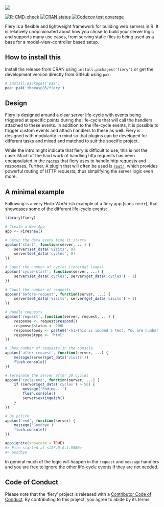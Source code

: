 
<!-- README.md is generated from README.Rmd. Please edit that file -->

<img src="man/figures/fiery.png"/>

<!-- badges: start -->

[![R-CMD-check](https://github.com/thomasp85/fiery/actions/workflows/R-CMD-check.yaml/badge.svg)](https://github.com/thomasp85/fiery/actions/workflows/R-CMD-check.yaml)
[![CRAN
status](https://www.r-pkg.org/badges/version/fiery)](https://CRAN.R-project.org/package=fiery)
[![Codecov test
coverage](https://codecov.io/gh/thomasp85/fiery/graph/badge.svg)](https://app.codecov.io/gh/thomasp85/fiery)
<!-- badges: end -->

Fiery is a flexible and lightweight framework for building web servers
in R. It is relatively unopinionated about how you chose to build your
server logic and supports many use cases, from serving static files to
being used as a base for a model-view-controller based setup.

## How to install this

Install the release from CRAN using `install.packages('fiery')` or get
the development version directly from GitHub using `pak`:

``` r
# install.packages('pak')
pak::pak('thomasp85/fiery')
```

## Design

Fiery is designed around a clear server life-cycle with events being
triggered at specific points during the life-cycle that will call the
handlers attached to these events. In addition to the life-cycle events,
it is possible to trigger custom events and attach handlers to these as
well. Fiery is designed with modularity in mind so that plugins can be
developed for different tasks and mixed and matched to suit the specific
project.

While the intro might indicate that fiery is difficult to use, this is
not the case. Much of the hard work of handling http requests has been
encapsulated in the [`reqres`](https://github.com/thomasp85/reqres) that
fiery uses to handle http requests and responses. Further, A plugin that
will often be used is [`routr`](https://github.com/thomasp85/routr),
which provides powerful routing of HTTP requests, thus simplifying the
server logic even more.

## A minimal example

Following is a very *Hello World*-ish example of a fiery app (sans
`routr`), that showcases some of the different life-cycle events:

``` r
library(fiery)

# Create a New App
app <- Fire$new()

# Setup the data every time it starts
app$on('start', function(server, ...) {
    server$set_data('visits', 0)
    server$set_data('cycles', 0)
})

# Count the number of cycles (internal loops)
app$on('cycle-start', function(server, ...) {
    server$set_data('cycles', server$get_data('cycles') + 1)
})

# Count the number of requests
app$on('before-request', function(server, ...) {
    server$set_data('visits', server$get_data('visits') + 1)
})

# Handle requests
app$on('request', function(server, request, ...) {
    response <- request$respond()
    response$status <- 200L
    response$body <- paste0('<h1>This is indeed a test. You are number ', server$get_data('visits'), '</h1>')
    response$type <- 'html'
})

# Show number of requests in the console
app$on('after-request', function(server, ...) {
    message(server$get_data('visits'))
    flush.console()
})

# Terminate the server after 50 cycles
app$on('cycle-end', function(server, ...) {
    if (server$get_data('cycles') > 50) {
        message('Ending...')
        flush.console()
        server$extinguish()
    }
})

# Be polite
app$on('end', function(server) {
    message('Goodbye')
    flush.console()
})

app$ignite(showcase = TRUE)
#> Fire started at <127.0.0.1:8080>
#> Goodbye
```

In general much of the logic will happen in the `request` and `message`
handlers and you are free to ignore the other life-cycle events if they
are not needed.

## Code of Conduct

Please note that the ‘fiery’ project is released with a [Contributor
Code of Conduct](https://fiery.data-imaginist.com/CODE_OF_CONDUCT.html).
By contributing to this project, you agree to abide by its terms.
